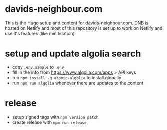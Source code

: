 # davids-neighbour.com

This is the [Hugo](https://gohugo.io) setup and content for davids-neighbour.com. DNB is hosted on Netlify and most of this repository is set up to work on Netlify and use it's features (like minification).

# setup and update algolia search

- copy `.env.sample` to `.env`
- fill in the info from https://www.algolia.com/apps &gt; API keys
- run `npm install -g atomic-algolia` to install globally 
- run `npm run algolia` whenever there are updates to the content

# release

- setup signed tags with `npm version patch`
- create release with `npm run release`